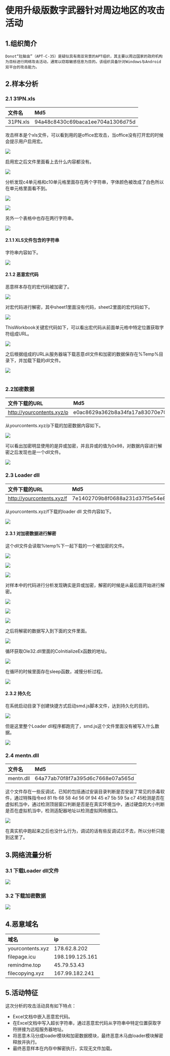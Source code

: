 # 使用升级版数字武器针对周边地区的攻击活动

## 1.组织简介

    Donot“肚脑虫”（APT-C-35）是疑似具有南亚背景的APT组织，其主要以周边国家的政府机构为目标进行网络攻击活动，通常以窃取敏感信息为目的。该组织具备针对Windows与Android双平台的攻击能力。

## 2.样本分析

### 2.1 31PN.xls

| 文件名 | Md5 |
| :--- | :--- |
| 31PN.xls | 94a48c8430c69baca1ee704a1306d75d |

攻击样本是个xls文件，可以看到用的是office宏攻击，当office没有打开宏的时候会提示用户启用宏。

![](../../../.gitbook/assets/image%20%28639%29.png)

启用宏之后文件里面看上去什么内容都没有。

![](../../../.gitbook/assets/image%20%28642%29.png)

分析发现c4单元格和c10单元格里面存在两个字符串，字体颜色被改成了白色所以在单元格里面看不到。

![](../../../.gitbook/assets/image%20%28640%29.png)

![](../../../.gitbook/assets/image%20%28622%29.png)

另外一个表格中也存在两行字符串。

![](../../../.gitbook/assets/image%20%28632%29.png)

#### 2.1.1 XLS文件包含的字符串 

字符串内容如下。

![](../../../.gitbook/assets/image%20%28645%29.png)

#### 2.1.2 恶意宏代码 

恶意样本存在的宏代码被加密了。

![](../../../.gitbook/assets/image%20%28635%29.png)

对宏代码进行解密，其中sheet1里面没有代码，sheet2里面的宏代码如下。

![](../../../.gitbook/assets/image%20%28644%29.png)

ThisWorkbook关键宏代码如下，可以看出宏代码从前面单元格中特定位置获取字符组成URL。

![](../../../.gitbook/assets/image%20%28627%29.png)

之后根据组成的URL从服务器端下载恶意dll文件和加密的数据保存在%Temp%目录下，并加载下载的dll文件。

![](../../../.gitbook/assets/image%20%28633%29.png)

![](data:image/gif;base64,iVBORw0KGgoAAAANSUhEUgAAAAEAAAABCAYAAAAfFcSJAAAADUlEQVQImWNgYGBgAAAABQABh6FO1AAAAABJRU5ErkJggg==)

### 2.2加密数据

| 文件下载的URL | Md5 |
| :--- | :--- |
| http://yourcontents.xyz/p | e0ac8629a362b8a34fa17a83070e701f |

从yourcontents.xyz/p下载的加密数据内容如下。

![](../../../.gitbook/assets/image%20%28631%29.png)

可以看出加密明显使用的是异或加密，并且异或的值为0x98，对数据内容进行解密之后发现也是一个dll文件。

![](../../../.gitbook/assets/image%20%28638%29.png)

### 2.3 Loader dll 

| 文件下载的URL | Md5 |
| :--- | :--- |
| http://yourcontents.xyz/f | 7e1402709b8f0688a231d37f5e54e8ca |

从yourcontents.xyz/f下载的loader dll 文件内容如下。

![](../../../.gitbook/assets/image%20%28621%29.png)

#### 2.3.1 对加密数据进行解密 

这个dll文件会读取%temp%下一起下载的一个被加密的文件。

![](../../../.gitbook/assets/image%20%28634%29.png)

![](../../../.gitbook/assets/image%20%28628%29.png)

![](../../../.gitbook/assets/image%20%28620%29.png)

对样本中的代码进行分析发现确实是异或加密，解密的时候是从最后面开始进行解密。

![](../../../.gitbook/assets/image%20%28623%29.png)

![](../../../.gitbook/assets/image%20%28646%29.png)

![](../../../.gitbook/assets/image%20%28626%29.png)

之后将解密的数据写入到下面的文件里面。

![](../../../.gitbook/assets/image%20%28629%29.png)

循环获取Ole32.dll里面的CoInitializeEx函数的地址。

![](../../../.gitbook/assets/image%20%28630%29.png)

在循环的时候里面存在sleep函数，减慢分析过程。

![](../../../.gitbook/assets/image%20%28637%29.png)

#### 2.3.2 持久化 

在系统启动目录下创建快捷方式启动smd.js脚本文件，达到持久化的目的。

![](../../../.gitbook/assets/image%20%28624%29.png)

但是这里整个Loader dll程序都跑完了，smd.js这个文件里面没有被写入什么数据。

![](../../../.gitbook/assets/image%20%28625%29.png)

### 2.4 mentn.dll 

| 文件名 | Md5 |
| :--- | :--- |
| mentn.dll | 64a77ab70f8f7a395d6c7668e07a565d |

这个文件存在一些反调试，已知的包括通过安装目录判断是否安装了常见的杀毒软件，通过特殊指令ed 81 fb 68 58 4d 56 0f 94 45 e7 5b 59 5a c7 45检测是否在虚拟机当中，通过检测顶层窗口判断是否是在真实环境当中，通过硬盘的大小判断是否在虚拟机当中，检测适配器地址以检测虚拟网络接口。

![](../../../.gitbook/assets/image%20%28643%29.png)

在真实机中跑起来之后也没什么行为，调试的话有些反调试过不去，所以分析只能到这里了。  


## 3.网络流量分析

### 3.1 下载Loader dll文件

![](../../../.gitbook/assets/image%20%28641%29.png)

### 3.2 下载加密数据

![](../../../.gitbook/assets/image%20%28636%29.png)

## 4.恶意域名

| 域名 | ip |
| :--- | :--- |
| yourcontents.xyz | 178.62.8.202 |
| filepage.icu | 198.199.125.161 |
| remindme.top | 45.79.53.43 |
| filecopying.xyz | 167.99.182.241 |

## 5.活动特征

这次分析的攻击活动具有如下特点：

* Excel文档中嵌入恶意宏代码。
* 在Excel文档中写入超长字符串，通过恶意宏代码从字符串中特定位置获取字符拼接为远程服务器地址。
* 将恶意木马分成loader模块和加密数据模块，最终恶意木马由loader模块解密释放并执行。
* 最终恶意样本在内存中解密执行，实现无文件加载。

